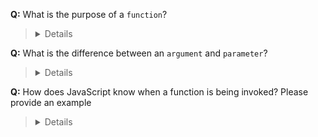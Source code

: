 **Q:** What is the purpose of a `function`?

> <details> The purpose of a function is to create reusable code so that we are not breaking the DRY(Don't Repeat Yourself) principle. </details>

**Q:** What is the difference between an `argument` and `parameter`?

> <details> An argument is a value that you pass into a function being invoked. <br><br>A parameter is a placeholder(label) / functions signature for a function being declared. </details>

**Q:** How does JavaScript know when a function is being invoked? Please provide an example

> <details> After a function is declared, in order to invoke a function you will have to type in the name of the function and then use the opening and closing parens afterwards. <br><br>Example of a Function being invoked: functionName();  </details>